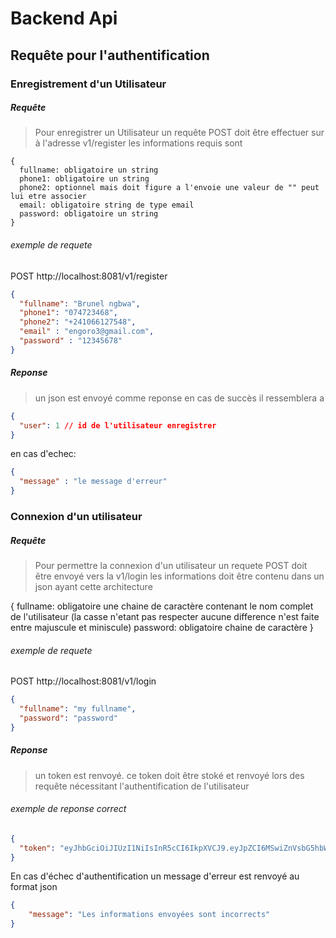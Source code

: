 # Backend Api

## Requête pour l'authentification

### Enregistrement d'un Utilisateur

##### Requête
> Pour enregistrer un Utilisateur un requête POST doit être effectuer sur à l'adresse v1/register
> les informations requis sont
```
{
  fullname: obligatoire un string
  phone1: obligatoire un string
  phone2: optionnel mais doit figure a l'envoie une valeur de "" peut lui etre associer
  email: obligatoire string de type email
  password: obligatoire un string
}
```
###### exemple de requete
POST http://localhost:8081/v1/register
```json
{
  "fullname": "Brunel ngbwa",
  "phone1": "074723468",
  "phone2": "+241066127548",
  "email" : "engoro3@gmail.com",
  "password" : "12345678"
}
```


##### Reponse
> un json est envoyé comme reponse
> en cas de succès il ressemblera a 
```json
{
  "user": 1 // id de l'utilisateur enregistrer
}
```
en cas d'echec:
```json
{
  "message" : "le message d'erreur"
}
```


### Connexion d'un utilisateur

##### Requête

> Pour permettre la connexion d'un utilisateur un requete POST doit être envoyé vers la v1/login
> les informations doit être contenu dans un json ayant cette architecture

{
  fullname: obligatoire une chaine de caractère contenant le nom complet de l'utilisateur (la casse n'etant pas respecter aucune difference n'est faite entre majuscule et miniscule)
  password: obligatoire chaine de caractère
}
###### exemple de requete
POST http://localhost:8081/v1/login
```json
{
  "fullname": "my fullname",
  "password": "password"
}
```

##### Reponse 
> un token est renvoyé. ce token doit être stoké et renvoyé lors des requête nécessitant l'authentification de l'utilisateur

###### exemple de reponse correct
```json
{
  "token": "eyJhbGciOiJIUzI1NiIsInR5cCI6IkpXVCJ9.eyJpZCI6MSwiZnVsbG5hbWUiOiJCcnVuZWwgbmdid2EiLCJlbWFpbCI6ImVuZ29ybzNAZ21haWwuY29tIiwicGhvbmUxIjoiMDc0NzIzNDY4IiwicGhvbmUyIjoiMDc0NzIzNDY4IigfhfsisiwicGFzc3dvcmQiOiIkMmIkMTAkNW1qR0Z2b2wxcUVUMW1WNUhsdEcvdVlEVjh6SFBUd2ZtVUhReFl2QXczY1AxdGQudXUxdHUiLCJjcmVhdGVkQXQiOiIyMDIwLTA2LTE1VDE2OjEwOjMxLjAwMFoiLCJ1cGRhdGVkQXQiOiIyMDIwLTA2LTE1VDE2OjEwOjMxLjAwMFoiLCJpYXQiOjE1OTIyMzc0NTUsImV4cCI6MTU5Mjg0MjI1NX0.O-l3K66xs02gxwlve1FDr5sGXt9L-nUt7fWHq-9qDkM"
}
```

En cas d'échec d'authentification un message d'erreur est renvoyé au format json
```json
{
    "message": "Les informations envoyées sont incorrects"
}
```